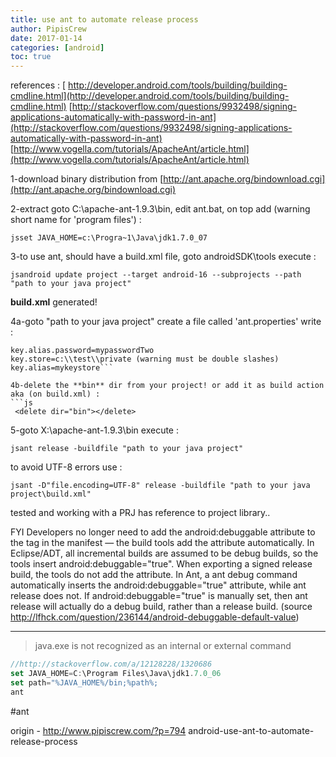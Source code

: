 ```yaml
---
title: use ant to automate release process
author: PipisCrew
date: 2017-01-14
categories: [android]
toc: true
---
```


references :
[ http://developer.android.com/tools/building/building-cmdline.html](http://developer.android.com/tools/building/building-cmdline.html)
[http://stackoverflow.com/questions/9932498/signing-applications-automatically-with-password-in-ant](http://stackoverflow.com/questions/9932498/signing-applications-automatically-with-password-in-ant)
[http://www.vogella.com/tutorials/ApacheAnt/article.html](http://www.vogella.com/tutorials/ApacheAnt/article.html)

1-download binary distribution from
[http://ant.apache.org/bindownload.cgi](http://ant.apache.org/bindownload.cgi)

2-extract goto C:\apache-ant-1.9.3\bin, edit ant.bat, on top add (warning short name for 'program files') :

```jsset JAVA_HOME=c:\Progra~1\Java\jdk1.7.0_07```

3-to use ant, should have a build.xml file, goto androidSDK\tools execute :

```jsandroid update project --target android-16 --subprojects --path "path to your java project"```

**build.xml** generated!

4a-goto "path to your java project" create a file called 'ant.properties' write :

```jskey.store.password=mypasswordOne
key.alias.password=mypasswordTwo
key.store=c:\\test\\private (warning must be double slashes)
key.alias=mykeystore```

4b-delete the **bin** dir from your project! or add it as build action aka (on build.xml) :
```js
 <delete dir="bin"></delete>
```

5-goto X:\apache-ant-1.9.3\bin execute :

```jsant release -buildfile "path to your java project"```

to avoid UTF-8 errors use :

```jsant -D"file.encoding=UTF-8" release -buildfile "path to your java project\build.xml"```

tested and working with a PRJ has reference to project library..

FYI
Developers no longer need to add the android:debuggable attribute to the tag in the manifest — the build tools add the attribute automatically. In Eclipse/ADT, all incremental builds are assumed to be debug builds, so the tools insert android:debuggable="true". When exporting a signed release build, the tools do not add the attribute. In Ant, a ant debug command automatically inserts the android:debuggable="true" attribute, while ant release does not. If android:debuggable="true" is manually set, then ant release will actually do a debug build, rather than a release build. (source http://lfhck.com/question/236144/android-debuggable-default-value)

* * *

> java.exe is not recognized as an internal or external command

```js
//http://stackoverflow.com/a/12128228/1320686
set JAVA_HOME=C:\Program Files\Java\jdk1.7.0_06
set path="%JAVA_HOME%/bin;%path%;
ant
```

#ant

origin - http://www.pipiscrew.com/?p=794 android-use-ant-to-automate-release-process